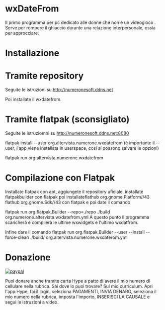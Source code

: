 # wxDateFrom
Il primo programma per pc dedicato alle donne che non è un videogioco .
Serve per rompere il ghiaccio durante una relazione interpersonale, ossia per approcciare.
# Installazione

# Tramite repository
Seguite le istruzioni su http://numeronesoft.ddns.net

Poi installate il wxdatefrom.

# Tramite flatpak (sconsigliato)

Seguite le istruziomni su http://numeronesoft.ddns.net:8080

flatpak install --user org.altervista.numerone.wxdatefrom (è importante il --user, l'app viene installata in userspace, così si possono salvare le opzioni)

flatpak run org.altervista.numerone.wxdatefrom

# Compilazione con Flatpak
Installate flatpak con apt, aggiungete il repository uficiale, installate flatpakbuilder con flatpak poi installateflathub org.gnome.Platform//43
flathub org.gnome.Sdk//43
con flatpak e poi date il comando

flatpak run org.flatpak.Builder --repo=./repo ./build org.numerone.altervista.wxdatefrom.yml 
A questo punto il programma scaricherà e compilerà le ultime wxwidgets e l'ultimo wxdatfrom.

Infine dare il comando
flatpak run org.flatpak.Builder --user --install --force-clean ./build/ org.altervista.numerone.wxdaterom.yml 


# Donazione

[![paypal](https://www.paypalobjects.com/it_IT/IT/i/btn/btn_donateCC_LG.gif)](https://www.paypal.com/cgi-bin/webscr?cmd=_s-xclick&hosted_button_id=JZVR4QQFGLR6Q)

Puoi donare anche tramite carta Hype a patto di avere il mio numero di cellulare nella rubrica. Sai dove lo puoi trovare? Sul mio curriculum.
Apri l'app Hype, fai il login, seleziona PAGAMENTI, INVIA DENARO, seleziona il mio numero nella rubrica, imposta l'importo, INSERISCI LA CAUSALE e segui le istruzioni a video.
